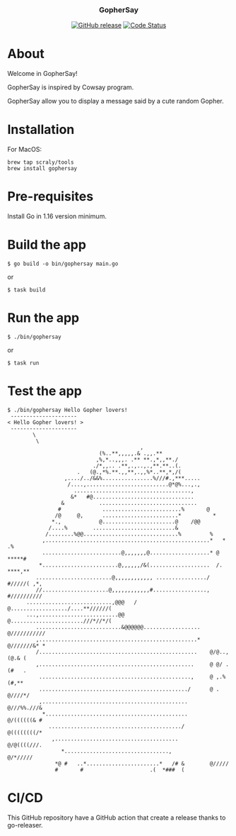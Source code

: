<p align="center">
  <h3 align="center">GopherSay</h3>
  <p align="center">
    <a href="https://github.com/scraly/gophersay/releases/latest"><img alt="GitHub release" src="https://img.shields.io/github/v/release/scraly/gophersay.svg?logo=github&style=flat-square"></a>
    <a href="https://goreportcard.com/report/github.com/scraly/gophersay"><img src="https://goreportcard.com/badge/github.com/scraly/gophersay" alt="Code Status" /></a>
  </p>
</p>

# About

Welcome in GopherSay!

GopherSay is inspired by Cowsay program.

GopherSay allow you to display a message said by a cute random Gopher.

# Installation

For MacOS:

```
brew tap scraly/tools
brew install gophersay
```

# Pre-requisites

Install Go in 1.16 version minimum.

# Build the app

`$ go build -o bin/gophersay main.go`

or

`$ task build`

# Run the app

`$ ./bin/gophersay`

or

`$ task run`

# Test the app

```
$ ./bin/gophersay Hello Gopher lovers!
 ---------------------
< Hello Gopher lovers! >
 ---------------------
        \
         \
                                          ,
                             (%..**,,,,,.& .,,.**
                            ,%,*..,,,. .** **.,*,,**./
                           ./*,,.. .**,.,..,.,**.**..(.
                      .   (@.,*%.**.,,**,.,,%*..**,*,/(
                  ,..../../&&%................%///#.,***.....
                   /....,..........................@*@%...,.,
                     .....................................,
                    &*   #@................................
                 &           ...............................
                #             .........................%       @
               /@     @,      ........................*          *
              *.,            @.......................@    /@@
             /....%        ..........................&
            /........%@@..............................%         %
           ,....................................................*   *   .%
           .........................@,,,,,,,@...................* @   *****#
          *........................@,,,,,,/&(...................  /. ****,**
         ........................@,,,,,,,,,,,, ................/ #/////( ,*,
         //.....................@,,,,,,,,,,,,#................., #//////////
      ...........................,@@@   /  @................../....**//////(
      ...,.........................@@      @.......................///*//*/(
         ...........................&@@@@@@..................   @///////////
         ,..................................................*   @///////&* *
         /..................................................    @/@..,(@.& (
         ,.................................................     @ @/ .(#   .
          ................................................,     @ ,.%(#,**
          .............................................../      @ . @////*/
          ,..............................................       @///%%.///&
           *.............................................       @/((((((& #
             ........................................../        @((((((((/*
              ,.......................................          @/@((((///.
                 *.................................,            @/*/////
               *@ #   ..*.......................*   /# &        @/////
               #       #                     .(  *###  (
```

# CI/CD

This GitHub repository have a GitHub action that create a release thanks to go-releaser.